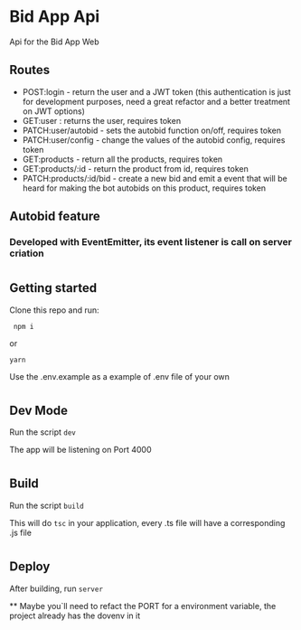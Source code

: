 # Bid App Api

Api for the Bid App Web

## Routes

- POST:login - return the user and a JWT token (this authentication is just for development
  purposes, need a great refactor and a better treatment on JWT options)
- GET:user : returns the user, requires token
- PATCH:user/autobid - sets the autobid function on/off, requires token
- PATCH:user/config - change the values of the autobid config, requires token
- GET:products - return all the products, requires token
- GET:products/:id - return the product from id, requires token
- PATCH:products/:id/bid - create a new bid and emit a event that will be heard for making the bot
  autobids on this product, requires token

## Autobid feature

### Developed with EventEmitter, its event listener is call on server criation

#

## Getting started

Clone this repo and run:

` npm i`

or

`yarn`

Use the .env.example as a example of .env file of your own

#

## Dev Mode

Run the script `dev`

The app will be listening on Port 4000

#

## Build

Run the script `build`

This will do `tsc` in your application, every .ts file will have a corresponding .js file

#

## Deploy

After building, run `server`

\*\* Maybe you`ll need to refact the PORT for a environment variable, the project already has the
dovenv in it

